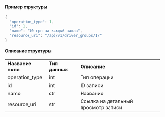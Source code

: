 #### Пример структуры

```java
{
  "operation_type": 1,
  "id": 1,
  "name": "10 грн за каждый заказ",
  "resource_uri": "/api/v1/driver_groups/1/"
}
```

#### Описание структуры

|     |     |     |
| --- | --- | --- |
| **Название поля** | **Тип данных** | **Описание** |
| operation_type | int | Тип операции |
| id  | int | ID записи |
| name | str | Название |
| resource_uri | str | Ссылка на детальный просмотр записи |